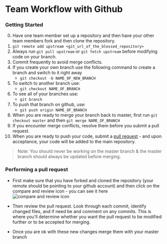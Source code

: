 # Team Workflow with Github

### Getting Started

0. Have one team member set up a repository and then have your other team members fork and then clone the repository.
1. `git remote add upstream <git_url_of_the_blessed_repository>`
2. Always run `git pull upstream` or `git fetch upstream` before modifying code on your branch.
3. Commit frequently to avoid merge conflicts.
4. If you create your own branch use the following command to create a branch and switch to it right away
	- `git checkout -b NAME_OF_NEW_BRANCH`
6. To switch to another branch use:
	- `git checkout NAME_OF_BRANCH`
7. To see all of your branches use: 
	- `git branch`
5. To push that branch on github, use:
	- `git push origin NAME_OF_BRANCH`
6. When you are ready to merge your branch back to master, first run `git checkout master` and then `git merge NAME_OF_BRANCH`
7. If you encounter merge conflicts, resolve them before you submit a pull request.
7. When you are ready to push your code, submit a [pull request](https://help.github.com/articles/using-pull-requests) - and upon acceptance, your code will be added to the main repository.

>Note: You should never be working on the master branch & the master branch should always be updated before merging.


### Performing a pull request

- First make sure that you have forked and cloned the repository (your remote should be pointing to your github account) and then click on the compare and review icon - you can see it here ![compare and review icon](https://github-images.s3.amazonaws.com/help/pull_requests/pull-request-start-review-button.png)

- Then review the pull request. Look through each commit, identify changed files, and if need be and comment on any commits. This is where you'll determine whether you want the pull request to be modified further or to be accepted for merging.

- Once you are ok with these new changes merge them with your master branch
